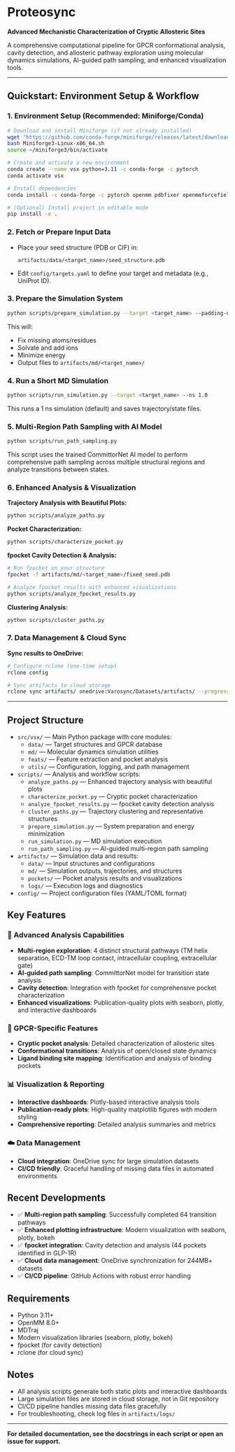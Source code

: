 # Proteosync

**Advanced Mechanistic Characterization of Cryptic Allosteric Sites**

A comprehensive computational pipeline for GPCR conformational analysis, cavity detection, and allosteric pathway exploration using molecular dynamics simulations, AI-guided path sampling, and enhanced visualization tools.

---

## Quickstart: Environment Setup & Workflow

### 1. Environment Setup (Recommended: Miniforge/Conda)

```bash
# Download and install Miniforge (if not already installed)
wget "https://github.com/conda-forge/miniforge/releases/latest/download/Miniforge3-Linux-x86_64.sh"
bash Miniforge3-Linux-x86_64.sh
source ~/miniforge3/bin/activate

# Create and activate a new environment
conda create --name vsx python=3.11 -c conda-forge -c pytorch
conda activate vsx

# Install dependencies
conda install -c conda-forge -c pytorch openmm pdbfixer openmmforcefields mdtraj scipy pytorch cudatoolkit

# (Optional) Install project in editable mode
pip install -e .
```

### 2. Fetch or Prepare Input Data

- Place your seed structure (PDB or CIF) in:
  ```
  artifacts/data/<target_name>/seed_structure.pdb
  ```
- Edit `config/targets.yaml` to define your target and metadata (e.g., UniProt ID).

### 3. Prepare the Simulation System

```bash
python scripts/prepare_simulation.py --target <target_name> --padding-nm 1.0
```
This will:
- Fix missing atoms/residues
- Solvate and add ions
- Minimize energy
- Output files to `artifacts/md/<target_name>/`

### 4. Run a Short MD Simulation

```bash
python scripts/run_simulation.py --target <target_name> --ns 1.0
```
This runs a 1 ns simulation (default) and saves trajectory/state files.

### 5. Multi-Region Path Sampling with AI Model

```bash
python scripts/run_path_sampling.py
```
This script uses the trained CommittorNet AI model to perform comprehensive path sampling across multiple structural regions and analyze transitions between states.

### 6. Enhanced Analysis & Visualization

**Trajectory Analysis with Beautiful Plots:**
```bash
python scripts/analyze_paths.py
```

**Pocket Characterization:**
```bash
python scripts/characterize_pocket.py
```

**fpocket Cavity Detection & Analysis:**
```bash
# Run fpocket on your structure
fpocket -f artifacts/md/<target_name>/fixed_seed.pdb

# Analyze fpocket results with enhanced visualizations
python scripts/analyze_fpocket_results.py
```

**Clustering Analysis:**
```bash
python scripts/cluster_paths.py
```

### 7. Data Management & Cloud Sync

**Sync results to OneDrive:**
```bash
# Configure rclone (one-time setup)
rclone config

# Sync artifacts to cloud storage
rclone sync artifacts/ onedrive:Varosync/Datasets/artifacts/ --progress
```

---

## Project Structure

- `src/vsx/` — Main Python package with core modules:
  - `data/` — Target structures and GPCR database
  - `md/` — Molecular dynamics simulation utilities
  - `feats/` — Feature extraction and pocket analysis
  - `utils/` — Configuration, logging, and path management
- `scripts/` — Analysis and workflow scripts:
  - `analyze_paths.py` — Enhanced trajectory analysis with beautiful plots
  - `characterize_pocket.py` — Cryptic pocket characterization
  - `analyze_fpocket_results.py` — fpocket cavity detection analysis
  - `cluster_paths.py` — Trajectory clustering and representative structures
  - `prepare_simulation.py` — System preparation and energy minimization
  - `run_simulation.py` — MD simulation execution
  - `run_path_sampling.py` — AI-guided multi-region path sampling
- `artifacts/` — Simulation data and results:
  - `data/` — Input structures and configurations
  - `md/` — Simulation outputs, trajectories, and structures
  - `pockets/` — Pocket analysis results and visualizations
  - `logs/` — Execution logs and diagnostics
- `config/` — Project configuration files (YAML/TOML format)

## Key Features

### 🔬 Advanced Analysis Capabilities
- **Multi-region exploration**: 4 distinct structural pathways (TM helix separation, ECD-TM loop contact, intracellular coupling, extracellular gate)
- **AI-guided path sampling**: CommittorNet model for transition state analysis
- **Cavity detection**: Integration with fpocket for comprehensive pocket characterization
- **Enhanced visualizations**: Publication-quality plots with seaborn, plotly, and interactive dashboards

### 🎯 GPCR-Specific Features
- **Cryptic pocket analysis**: Detailed characterization of allosteric sites
- **Conformational transitions**: Analysis of open/closed state dynamics
- **Ligand binding site mapping**: Identification and analysis of binding pockets

### 📊 Visualization & Reporting
- **Interactive dashboards**: Plotly-based interactive analysis tools
- **Publication-ready plots**: High-quality matplotlib figures with modern styling
- **Comprehensive reporting**: Detailed analysis summaries and metrics

### ☁️ Data Management
- **Cloud integration**: OneDrive sync for large simulation datasets
- **CI/CD friendly**: Graceful handling of missing data files in automated environments

## Recent Developments

- ✅ **Multi-region path sampling**: Successfully completed 64 transition pathways
- ✅ **Enhanced plotting infrastructure**: Modern visualization with seaborn, plotly, bokeh
- ✅ **fpocket integration**: Cavity detection and analysis (44 pockets identified in GLP-1R)
- ✅ **Cloud data management**: OneDrive synchronization for 244MB+ datasets
- ✅ **CI/CD pipeline**: GitHub Actions with robust error handling

## Requirements

- Python 3.11+
- OpenMM 8.0+
- MDTraj
- Modern visualization libraries (seaborn, plotly, bokeh)
- fpocket (for cavity detection)
- rclone (for cloud sync)

## Notes

- All analysis scripts generate both static plots and interactive dashboards
- Large simulation files are stored in cloud storage, not in Git repository
- CI/CD pipeline handles missing data files gracefully
- For troubleshooting, check log files in `artifacts/logs/`

---

**For detailed documentation, see the docstrings in each script or open an issue for support.**
